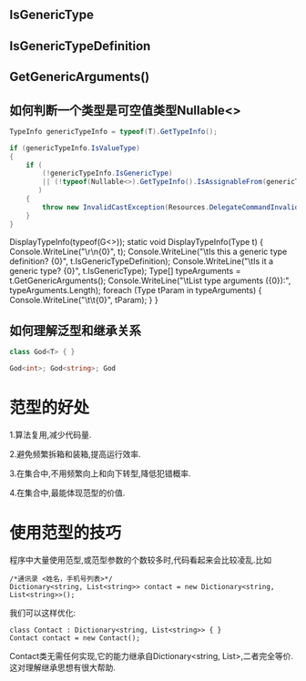 ##  IsGenericType



## IsGenericTypeDefinition

## GetGenericArguments()









## 如何判断一个类型是可空值类型Nullable<>

```c#
TypeInfo genericTypeInfo = typeof(T).GetTypeInfo();

if (genericTypeInfo.IsValueType)
{
    if (
        (!genericTypeInfo.IsGenericType) 
        || (!typeof(Nullable<>).GetTypeInfo().IsAssignableFrom(genericTypeInfo.GetGenericTypeDefinition().GetTypeInfo()))
       )
    {
        throw new InvalidCastException(Resources.DelegateCommandInvalidGenericPayloadType);
    }
}

```









DisplayTypeInfo(typeof(G<>));
 static void DisplayTypeInfo(Type t)
{
    Console.WriteLine("\r\n{0}", t);
    Console.WriteLine("\tIs this a generic type definition? {0}",
        t.IsGenericTypeDefinition);
    Console.WriteLine("\tIs it a generic type? {0}",
        t.IsGenericType);
    Type[] typeArguments = t.GetGenericArguments();
    Console.WriteLine("\tList type arguments ({0}):", typeArguments.Length);
    foreach (Type tParam in typeArguments)
    {
        Console.WriteLine("\t\t{0}", tParam);
    }
}



## 如何理解泛型和继承关系

```c#
class God<T> { }

God<int>; God<string>; God
```















# 范型的好处

1.算法复用,减少代码量.

2.避免频繁拆箱和装箱,提高运行效率.

3.在集合中,不用频繁向上和向下转型,降低犯错概率.

4.在集合中,最能体现范型的价值.

# 使用范型的技巧

程序中大量使用范型,或范型参数的个数较多时,代码看起来会比较凌乱.比如

```
/*通讯录 <姓名，手机号列表>*/
Dictionary<string, List<string>> contact = new Dictionary<string, List<string>>();
```

我们可以这样优化:

```
class Contact : Dictionary<string, List<string>> { }
Contact contact = new Contact();
```

Contact类无需任何实现,它的能力继承自Dictionary<string, List<string>>,二者完全等价. 这对理解继承思想有很大帮助.